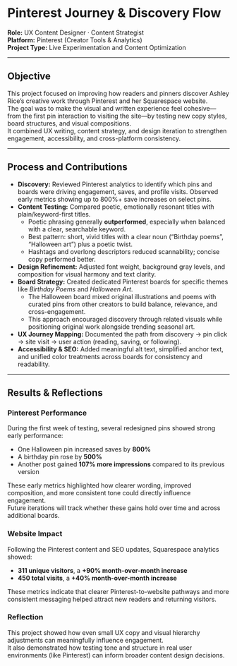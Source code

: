 # Pinterest Journey & Discovery Flow

**Role:** UX Content Designer · Content Strategist  
**Platform:** Pinterest (Creator Tools & Analytics)  
**Project Type:** Live Experimentation and Content Optimization  

---

## Objective

This project focused on improving how readers and pinners discover Ashley Rice’s creative work through Pinterest and her Squarespace website.  
The goal was to make the visual and written experience feel cohesive—from the first pin interaction to visiting the site—by testing new copy styles, board structures, and visual compositions.  
It combined UX writing, content strategy, and design iteration to strengthen engagement, accessibility, and cross-platform consistency.

---

## Process and Contributions

- **Discovery:** Reviewed Pinterest analytics to identify which pins and boards were driving engagement, saves, and profile visits. Observed early metrics showing up to 800%+ save increases on select pins.  
- **Content Testing:** Compared poetic, emotionally resonant titles with plain/keyword-first titles.  
  - Poetic phrasing generally **outperformed**, especially when balanced with a clear, searchable keyword.  
  - Best pattern: short, vivid titles with a clear noun (“Birthday poems”, “Halloween art”) plus a poetic twist.  
  - Hashtags and overlong descriptors reduced scannability; concise copy performed better.  
- **Design Refinement:** Adjusted font weight, background gray levels, and composition for visual harmony and text clarity.  
- **Board Strategy:** Created dedicated Pinterest boards for specific themes like *Birthday Poems* and *Halloween Art*.  
  - The Halloween board mixed original illustrations and poems with curated pins from other creators to build balance, relevance, and cross-engagement.  
  - This approach encouraged discovery through related visuals while positioning original work alongside trending seasonal art.  
- **UX Journey Mapping:** Documented the path from discovery → pin click → site visit → user action (reading, saving, or following).  
- **Accessibility & SEO:** Added meaningful alt text, simplified anchor text, and unified color treatments across boards for consistency and readability.

---

## Results & Reflections

### Pinterest Performance
During the first week of testing, several redesigned pins showed strong early performance:
- One Halloween pin increased saves by **800%**
- A birthday pin rose by **500%**
- Another post gained **107% more impressions** compared to its previous version

These early metrics highlighted how clearer wording, improved composition, and more consistent tone could directly influence engagement.  
Future iterations will track whether these gains hold over time and across additional boards.

### Website Impact
Following the Pinterest content and SEO updates, Squarespace analytics showed:
- **311 unique visitors**, a **+90% month-over-month increase**
- **450 total visits**, a **+40% month-over-month increase**

These metrics indicate that clearer Pinterest-to-website pathways and more consistent messaging helped attract new readers and returning visitors.

### Reflection
This project showed how even small UX copy and visual hierarchy adjustments can meaningfully influence engagement.  
It also demonstrated how testing tone and structure in real user environments (like Pinterest) can inform broader content design decisions.
